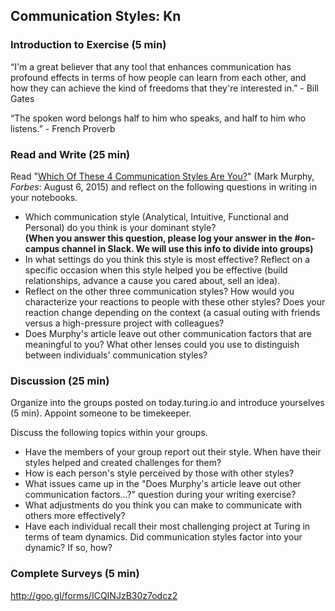 ## Communication Styles: Kn

### Introduction to Exercise (5 min)
“I'm a great believer that any tool that enhances communication has profound effects in terms of how people can learn from each other, and how they can achieve the kind of freedoms that they're interested in.” - Bill Gates  

“The spoken word belongs half to him who speaks, and half to him who listens.” - French Proverb  

### Read and Write (25 min)
Read "[Which Of These 4 Communication Styles Are You?](http://www.forbes.com/sites/markmurphy/2015/08/06/which-of-these-4-communication-styles-are-you/#193989a51ecb)" (Mark Murphy, *Forbes*: August 6, 2015) and reflect on the following questions in writing in your notebooks.
* Which communication style (Analytical, Intuitive, Functional and Personal) do you think is your dominant style?  
  **(When you answer this question, please log your answer in the #on-campus channel in Slack. We will use this info to divide into groups)**
* In what settings do you think this style is most effective? Reflect on a specific occasion when this style helped you be effective (build relationships, advance a cause you cared about, sell an idea).
* Reflect on the other three communication styles? How would you characterize your reactions to people with these other styles? Does your reaction change depending on the context (a casual outing with friends versus a high-pressure project with colleagues?
* Does Murphy's article leave out other communication factors that are meaningful to you? What other lenses could you use to distinguish between individuals' communication styles?

### Discussion (25 min)
Organize into the groups posted on today.turing.io and introduce yourselves (5 min). Appoint someone to be timekeeper.  

Discuss the following topics within your groups.
* Have the members of your group report out their style. When have their styles helped and created challenges for them?
* How is each person's style perceived by those with other styles?
* What issues came up in the "Does Murphy's article leave out other communication factors...?" question during your writing exercise?
* What adjustments do you think you can make to communicate with others more effectively?
* Have each individual recall their most challenging project at Turing in terms of team dynamics. Did communication styles factor into your dynamic? If so, how?

### Complete Surveys (5 min)
http://goo.gl/forms/ICQINJzB30z7odcz2
